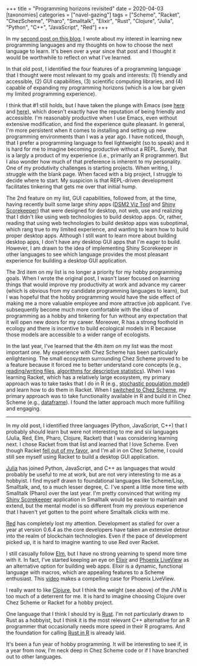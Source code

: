 +++
title = "Programming horizons revisited"
date = 2020-04-03
[taxonomies]
categories = ["navel-gazing"]
tags = ["Scheme", "Racket", "ChezScheme", "Pharo", "Smalltalk", "Elixir", "Rust", "Clojure", "Julia", "Python", "C++", "JavaScript", "Red"]
+++

In my [second post on this blog](/posts/programming-horizons/), I wrote about my interest in learning new programming languages and my thoughts on how to choose the next language to learn. It's been over a year since that post and I thought it would be worthwhile to reflect on what I've learned.

<!-- more -->

In that old post, I identified the four features of a programming language that I thought were most relevant to my goals and interests: (1) friendly and accessible, (2) GUI capabilities, (3) scientific computing libraries, and (4) capable of expanding my programming horizons (which is a low bar given my limited programming experience). 

I think that #1 still holds, but I have taken the plunge with Emacs (see [here](/posts/getting-started-with-chez-scheme-and-emacs/) and [here](/posts/getting-started-with-chez-scheme-and-emacs-ubuntu/)), which doesn't exactly have the reputation of being friendly and accessible. I'm reasonably productive when I use Emacs, even without extensive modification, and find the experience quite pleasant. In general, I'm more persistent when it comes to installing and setting up new programming environments than I was a year ago. I have noticed, though, that I prefer a programming language to feel lightweight (so to speak) and it is hard for me to imagine becoming productive without a REPL. Surely, that is a largly a product of my experience (i.e., primarily an R programmer). But I also wonder how much of that preference is inherent to my personality. One of my produtivity challenges is starting projects. When writing, I struggle with the blank page. When faced with a big project, I struggle to decide where to start. My suspicion is that REPL-driven development facilitates tinkering that gets me over that initial hump.

The 2nd feature on my list, GUI capabilities, followed from, at the time, having recently built some large shiny apps ([DSM2 Viz Tool](https://github.com/fishsciences/DSM2-Viz-Tool) and [Shiny Scorekeeper](https://github.com/hinkelman/Shiny-Scorekeeper)) that were designed for desktop, not web, use and realizing that I didn't like using web technologies to build desktop apps. Or, rather, reading that using web technologies to build desktop apps was suboptimal, which rang true to my limited experience, and wanting to learn how to build proper desktop apps. Although I still want to learn more about building desktop apps, I don't have any desktop GUI apps that I'm eager to build. However, I am drawn to the idea of implementing Shiny Scorekeeper in other languages to see which language provides the most pleasant experience for building a desktop GUI application.

The 3rd item on my list is no longer a priority for my hobby programming goals. When I wrote the original post, I wasn't laser focused on learning things that would improve my productivity at work and advance my career (which is obvious from my candidate programming languages to learn), but I was hopeful that the hobby programming would have the side effect of making me a more valuable employee and more attractive job applicant. I’ve subsequently become much more comfortable with the idea of programming as a hobby and tinkering for fun without any expectation that it will open new doors for my career. Moreover, R has a strong foothold in ecology and there is incentive to build ecological models in R because those models are accessible to a wider range of ecologists. 

In the last year, I've learned that the 4th item on my list was the most important one. My experience with Chez Scheme has been particularly enlightening. The small ecosystem surrounding Chez Scheme proved to be a feature because it forced me to better understand core concepts (e.g., [reading/writing files](/posts/reading-writing-csv-files-chez-scheme/), [algorithms for descriptive statistics](/posts/writing-chez-scheme-library/)). When I was learning Racket, which has a relatively large ecosystem, my primary approach was to take tasks that I do in R (e.g., [stochastic population model](/posts/stochastic-population-model-r-racket/)) and learn how to do them in Racket. When I [switched to Chez Scheme](/posts/exploring-scheme-implementations/), my primary approach was to take functionality available in R and build it in Chez Scheme (e.g., [dataframe](https://github.com/hinkelman/dataframe/)). I found the latter approach much more fulfilling and engaging.

***

In my old post, I identified three languages (Python, JavaScript, C++) that I probably should learn but were not interesting to me and six languages (Julia, Red, Elm, Pharo, Clojure, Racket) that I was considering learning next. I chose Racket from that list and learned that I love Scheme. Even though Racket [fell out of my favor](/posts/exploring-scheme-implementations/), and I'm all in on Chez Scheme, I could still see myself using Racket to build a desktop GUI application. 

[Julia](https://julialang.org) has joined Python, JavaScript, and C++ as languages that would probably be useful to me at work, but are not very interesting to me as a hobbyist. I find myself drawn to foundational languages like Scheme/Lisp, Smalltalk, and, to a much lesser degree, C. I've spent a little more time with Smalltalk (Pharo) over the last year. I'm pretty convinced that writing my [Shiny Scorekeeper](https://github.com/hinkelman/Shiny-Scorekeeper) application in Smalltalk would be easier to maintain and extend, but the mental model is so different from my previous experience that I haven't yet gotten to the point where Smalltalk clicks with me. 

[Red](https://www.red-lang.org) has completely lost my attention. Development as stalled for over a year at version 0.6.4 as the core developers have taken an extensive detour into the realm of blockchain technologies. Even if the pace of development picked up, it is hard to imagine wanting to use Red over Racket.

I still casually follow [Elm](https://elm-lang.org), but I have no strong yearning to spend more time with it. In fact, I've started keeping an eye on [Elixir](https://elixir-lang.org) and [Phoenix LiveView](https://dockyard.com/blog/2018/12/12/phoenix-liveview-interactive-real-time-apps-no-need-to-write-javascript) as an alternative option for building web apps. Elixir is a dynamic, functional language with macros, which are appealing features to a Scheme enthusiast. This [video](https://youtu.be/U_Pe8Ru06fM) makes a compelling case for Phoenix LiveView.

I really want to like [Clojure](https://clojure.org), but I think the weight (see above) of the JVM is too much of a deterrent for me. It is hard to imagine choosing Clojure over Chez Scheme or Racket for a hobby project.

One language that I think I should try is [Rust](https://www.rust-lang.org). I'm not particularly drawn to Rust as a hobbyist, but I think it is the most relevant C++ alternative for an R programmer that occasionally needs more speed in their R programs. And the foundation for calling [Rust in R](https://github.com/r-rust) is already laid.

It's been a fun year of hobby programming. It will be interesting to see if, in a year from now, I'm neck deep in Chez Scheme code or if I have branched out to other languages.

